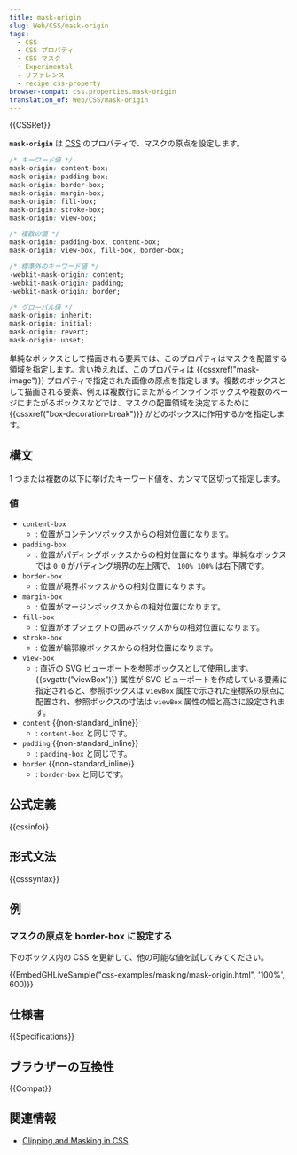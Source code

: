 ```yaml
---
title: mask-origin
slug: Web/CSS/mask-origin
tags:
  - CSS
  - CSS プロパティ
  - CSS マスク
  - Experimental
  - リファレンス
  - recipe:css-property
browser-compat: css.properties.mask-origin
translation_of: Web/CSS/mask-origin
---
```

{{CSSRef}}

**`mask-origin`** は [CSS](/ja/docs/Web/CSS) のプロパティで、マスクの原点を設定します。

```css
/* キーワード値 */
mask-origin: content-box;
mask-origin: padding-box;
mask-origin: border-box;
mask-origin: margin-box;
mask-origin: fill-box;
mask-origin: stroke-box;
mask-origin: view-box;

/* 複数の値 */
mask-origin: padding-box, content-box;
mask-origin: view-box, fill-box, border-box;

/* 標準外のキーワード値 */
-webkit-mask-origin: content;
-webkit-mask-origin: padding;
-webkit-mask-origin: border;

/* グローバル値 */
mask-origin: inherit;
mask-origin: initial;
mask-origin: revert;
mask-origin: unset;
```

単純なボックスとして描画される要素では、このプロパティはマスクを配置する領域を指定します。言い換えれば、このプロパティは {{cssxref("mask-image")}} プロパティで指定された画像の原点を指定します。複数のボックスとして描画される要素、例えば複数行にまたがるインラインボックスや複数のページにまたがるボックスなどでは、マスクの配置領域を決定するために {{cssxref("box-decoration-break")}} がどのボックスに作用するかを指定します。

## 構文

1 つまたは複数の以下に挙げたキーワード値を、カンマで区切って指定します。

### 値

- `content-box`
  - : 位置がコンテンツボックスからの相対位置になります。
- `padding-box`
  - : 位置がパディングボックスからの相対位置になります。単純なボックスでは `0 0` がパディング境界の左上隅で、 `100% 100%` は右下隅です。
- `border-box`
  - : 位置が境界ボックスからの相対位置になります。
- `margin-box`
  - : 位置がマージンボックスからの相対位置になります。
- `fill-box`
  - : 位置がオブジェクトの囲みボックスからの相対位置になります。
- `stroke-box`
  - : 位置が輪郭線ボックスからの相対位置になります。
- `view-box`
  - : 直近の SVG ビューポートを参照ボックスとして使用します。 {{svgattr("viewBox")}} 属性が SVG ビューポートを作成している要素に指定されると、参照ボックスは `viewBox` 属性で示された座標系の原点に配置され、参照ボックスの寸法は `viewBox` 属性の幅と高さに設定されます。
- `content` {{non-standard_inline}}
  - : `content-box` と同じです。
- `padding` {{non-standard_inline}}
  - : `padding-box` と同じです。
- `border` {{non-standard_inline}}
  - : `border-box` と同じです。

## 公式定義

{{cssinfo}}

## 形式文法

{{csssyntax}}

## 例

### マスクの原点を border-box に設定する

下のボックス内の CSS を更新して、他の可能な値を試してみてください。

{{EmbedGHLiveSample("css-examples/masking/mask-origin.html", '100%', 600)}}

## 仕様書

{{Specifications}}

## ブラウザーの互換性

{{Compat}}

## 関連情報

- [Clipping and Masking in CSS](https://css-tricks.com/clipping-masking-css/)
